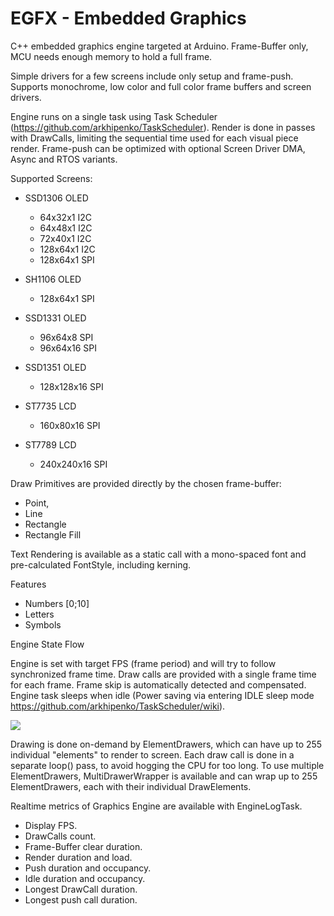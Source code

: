 # EGFX - Embedded Graphics

C++ embedded graphics engine targeted at Arduino.
Frame-Buffer only, MCU needs enough memory to hold a full frame.

Simple drivers for a few screens include only setup and frame-push.
Supports monochrome, low color and full color frame buffers and screen drivers.


Engine runs on a single task using Task Scheduler (https://github.com/arkhipenko/TaskScheduler).
Render is done in passes with DrawCalls, limiting the sequential time used for each visual piece render.
Frame-push can be optimized with optional Screen Driver DMA, Async and RTOS variants.

Supported Screens:
- SSD1306 OLED
  - 64x32x1 I2C
  - 64x48x1 I2C
  - 72x40x1 I2C
  - 128x64x1 I2C
  - 128x64x1 SPI
 
- SH1106 OLED
  - 128x64x1 SPI

- SSD1331 OLED
  - 96x64x8 SPI
  - 96x64x16 SPI 
 
- SSD1351 OLED
  - 128x128x16 SPI 

- ST7735 LCD
  - 160x80x16 SPI    

- ST7789 LCD
  - 240x240x16 SPI

 
Draw Primitives are provided directly by the chosen frame-buffer:
- Point,
- Line
- Rectangle
- Rectangle Fill


Text Rendering is available as a static call with a mono-spaced font and pre-calculated FontStyle, including kerning.

Features
- Numbers [0;10]
- Letters
- Symbols


Engine State Flow

Engine is set with target FPS (frame period) and will try to follow synchronized frame time.
Draw calls are provided with a single frame time for each frame.
Frame skip is automatically detected and compensated. 
Engine task sleeps when idle (Power saving via entering IDLE sleep mode https://github.com/arkhipenko/TaskScheduler/wiki).

![](https://raw.githubusercontent.com/GitMoDu/EGFX/master/media/engine_flow.svg)

Drawing is done on-demand by ElementDrawers, which can have up to 255 individual "elements" to render to screen.
Each draw call is done in a separate loop() pass, to avoid hogging the CPU for too long.
To use multiple ElementDrawers, MultiDrawerWrapper is available and can wrap up to 255 ElementDrawers, each with their individual DrawElements.


Realtime metrics of Graphics Engine are available with EngineLogTask.
- Display FPS.
- DrawCalls count.
- Frame-Buffer clear duration.
-	Render duration and load.
-	Push duration and occupancy.
- Idle duration and occupancy.
- Longest DrawCall duration.
- Longest push call duration.


